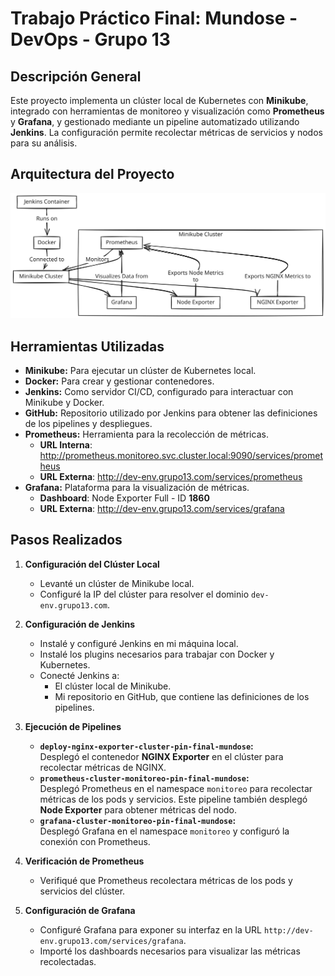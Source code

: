 # Trabajo Práctico Final: Mundose - DevOps - Grupo 13

## Descripción General

Este proyecto implementa un clúster local de Kubernetes con **Minikube**, integrado con herramientas de monitoreo y visualización como **Prometheus** y **Grafana**, y gestionado mediante un pipeline automatizado utilizando **Jenkins**. La configuración permite recolectar métricas de servicios y nodos para su análisis.

## Arquitectura del Proyecto

![Arquitectura del Proyecto](https://raw.githubusercontent.com/berellajuan/PIN-DevOps-Final-Grupo13/e176f6902b771a8a08b77fa62e10c4577cc85be6/arquitectura/arquitectura-pin-final-mundose.svg)

## Herramientas Utilizadas

- **Minikube:** Para ejecutar un clúster de Kubernetes local.
- **Docker:** Para crear y gestionar contenedores.
- **Jenkins:** Como servidor CI/CD, configurado para interactuar con Minikube y Docker.
- **GitHub:** Repositorio utilizado por Jenkins para obtener las definiciones de los pipelines y despliegues.
- **Prometheus:** Herramienta para la recolección de métricas.
    - **URL Interna**: http://prometheus.monitoreo.svc.cluster.local:9090/services/prometheus
    - **URL Externa**: http://dev-env.grupo13.com/services/prometheus
- **Grafana:** Plataforma para la visualización de métricas.
    - **Dashboard**: Node Exporter Full - ID **1860**
    - **URL Externa**: http://dev-env.grupo13.com/services/grafana

## Pasos Realizados

1. **Configuración del Clúster Local**
   - Levanté un clúster de Minikube local.
   - Configuré la IP del clúster para resolver el dominio `dev-env.grupo13.com`.

2. **Configuración de Jenkins**
   - Instalé y configuré Jenkins en mi máquina local.
   - Instalé los plugins necesarios para trabajar con Docker y Kubernetes.
   - Conecté Jenkins a:
     - El clúster local de Minikube.
     - Mi repositorio en GitHub, que contiene las definiciones de los pipelines.

3. **Ejecución de Pipelines**
   - **`deploy-nginx-exporter-cluster-pin-final-mundose`:**  
     Desplegó el contenedor **NGINX Exporter** en el clúster para recolectar métricas de NGINX.
   - **`prometheus-cluster-monitoreo-pin-final-mundose`:**  
     Desplegó Prometheus en el namespace `monitoreo` para recolectar métricas de los pods y servicios. Este pipeline también desplegó **Node Exporter** para obtener métricas del nodo.
   - **`grafana-cluster-monitoreo-pin-final-mundose`:**  
     Desplegó Grafana en el namespace `monitoreo` y configuró la conexión con Prometheus.

4. **Verificación de Prometheus**
   - Verifiqué que Prometheus recolectara métricas de los pods y servicios del clúster.

5. **Configuración de Grafana**
   - Configuré Grafana para exponer su interfaz en la URL `http://dev-env.grupo13.com/services/grafana`.
   - Importé los dashboards necesarios para visualizar las métricas recolectadas.
